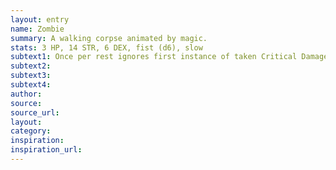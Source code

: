 ```yaml
---
layout: entry 
name: Zombie
summary: A walking corpse animated by magic.
stats: 3 HP, 14 STR, 6 DEX, fist (d6), slow
subtext1: Once per rest ignores first instance of taken Critical Damage
subtext2: 
subtext3: 
subtext4: 
author: 
source: 
source_url: 
layout: 
category: 
inspiration: 
inspiration_url: 
---
```

